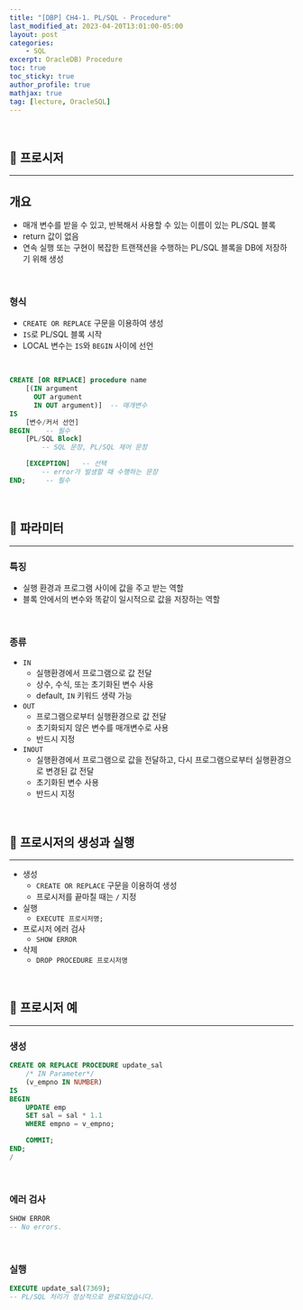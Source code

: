 ```yaml
---
title: "[DBP] CH4-1. PL/SQL - Procedure"
last_modified_at: 2023-04-20T13:01:00-05:00
layout: post
categories:
    - SQL
excerpt: OracleDB) Procedure
toc: true
toc_sticky: true
author_profile: true
mathjax: true
tag: [lecture, OracleSQL]
---
```


<br>

## 🍯 프로시저
---

## 개요
- 매개 변수를 받을 수 있고, 반복해서 사용할 수 있는 이름이 있는 PL/SQL 블록
- return 값이 없음
- 연속 실행 또는 구현이 복잡한 트랜잭션을 수행하는 PL/SQL 블록을 DB에 저장하기 위해 생성

<br>

### 형식
- `CREATE OR REPLACE` 구문을 이용하여 생성
- `IS`로 PL/SQL 블록 시작
- LOCAL 변수는 `IS`와 `BEGIN` 사이에 선언

<br>

```sql
CREATE [OR REPLACE] procedure name
    [(IN argument
      OUT argument
      IN OUT argument)]  -- 매개변수
IS
    [변수/커서 선언]
BEGIN    -- 필수
    [PL/SQL Block]  
        -- SQL 문장, PL/SQL 제어 문장

    [EXCEPTION]   -- 선택
        -- error가 발생할 때 수행하는 문장
END;     -- 필수
```

<br>

## 🍯 파라미터
---

### 특징
- 실행 환경과 프로그램 사이에 값을 주고 받는 역할
- 블록 안에서의 변수와 똑같이 일시적으로 값을 저장하는 역할

<br>

### 종류
- `IN`
    - 실행환경에서 프로그램으로 값 전달
    - 상수, 수식, 또는 초기화된 변수 사용
    - default, `IN` 키워드 생략 가능
- `OUT`
    - 프로그램으로부터 실행환경으로 값 전달
    - 초기화되지 않은 변수를 매개변수로 사용
    - 반드시 지정
- `INOUT`
    - 실행환경에서 프로그램으로 값을 전달하고, 다시 프로그램으로부터 실행환경으로 변경된 값 전달
    - 초기화된 변수 사용
    - 반드시 지정

<br>

## 🍯 프로시저의 생성과 실행
---

- 생성
    - `CREATE OR REPLACE` 구문을 이용하여 생성
    - 프로시저를 끝마칠 때는 `/` 지정
- 실행
    - `EXECUTE 프로시저명;`
- 프로시저 에러 검사
    - `SHOW ERROR`
- 삭제
    - `DROP PROCEDURE 프로시저명`

<br>

## 🍯 프로시저 예
---

### 생성
```sql
CREATE OR REPLACE PROCEDURE update_sal
    /* IN Parameter*/
    (v_empno IN NUMBER)
IS
BEGIN
    UPDATE emp
    SET sal = sal * 1.1
    WHERE empno = v_empno;

    COMMIT;
END;
/
```

<br>

### 에러 검사
```sql
SHOW ERROR
-- No errors.
```

<br>

### 실행
```sql
EXECUTE update_sal(7369);
-- PL/SQL 처리가 정상적으로 완료되었습니다.
```